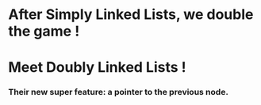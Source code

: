# After Simply Linked Lists, we double the game !
# Meet Doubly Linked Lists !
### Their new super feature: a pointer to the previous node.
